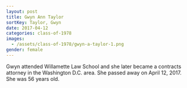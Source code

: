 ```yaml
---
layout: post
title: Gwyn Ann Taylor
sortKey: Taylor, Gwyn
date: 2017-04-12
categories: class-of-1978
images:
  - /assets/class-of-1978/gwyn-a-taylor-1.png
gender: female
---
```

Gwyn attended Willamette Law School and she later became a contracts attorney in the Washington D.C. area.  She passed away on April 12, 2017.  She was 56 years old.
